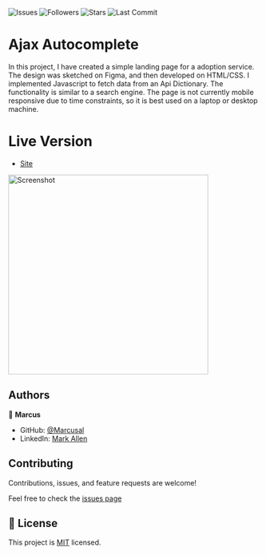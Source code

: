 ![Issues](https://img.shields.io/github/issues/marcusal/ajax-autocomplete?style=for-the-badge)
![Followers](https://img.shields.io/github/followers/marcusal?style=for-the-badge)
![Stars](https://img.shields.io/github/stars/marcusal?style=for-the-badge)
![Last Commit](https://img.shields.io/github/last-commit/marcusal//ajax-autocomplete/main?style=for-the-badge)

# Ajax Autocomplete
In this project, I have created a simple landing page for a adoption service. The design was sketched on Figma, and then developed on HTML/CSS.
I implemented Javascript to fetch data from an Api Dictionary. The functionality is similar to a search engine. 
The page is not currently mobile responsive due to time constraints, so it is best used on a laptop or desktop machine.

# Live Version

- [Site](https://marcusal.github.io//ajax-autocomplete/)

<img align="center" alt="Screenshot" height="400px" src="Screenshot 2021-05-14 at 08.49.02.png"/>

## Authors

👤 **Marcus**

- GitHub: [@Marcusal](https://github.com/Marcusal)
- LinkedIn: [Mark Allen](https://www.linkedin.com/in/marcusa999/)


## Contributing

Contributions, issues, and feature requests are welcome!

Feel free to check the [issues page](https://github.com/Marcusal//ajax-autocomplete/issues)

## 📝 License

This project is [MIT](LICENSE) licensed.
